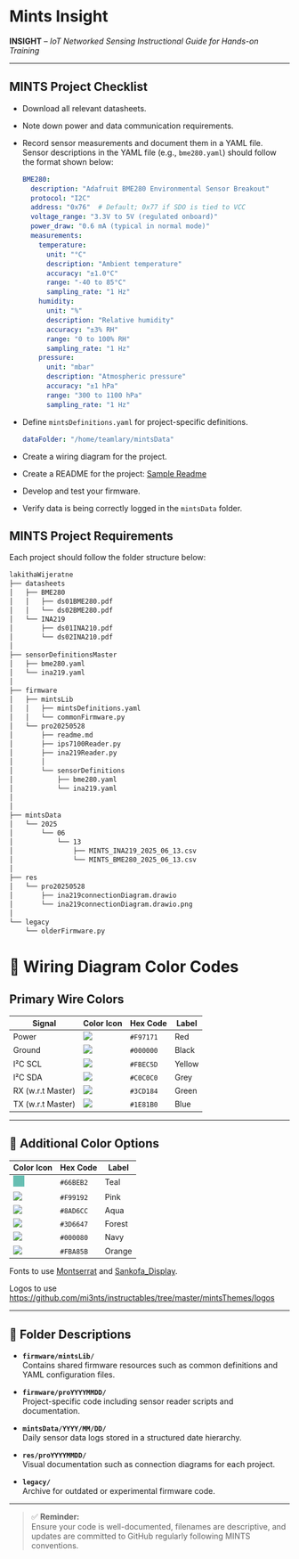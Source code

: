 # Mints Insight  
**INSIGHT** – *IoT Networked Sensing Instructional Guide for Hands-on Training*

---

## MINTS Project Checklist 
- Download all relevant datasheets.
- Note down power and data communication requirements.
- Record sensor measurements and document them in a YAML file.
    Sensor descriptions in the YAML file (e.g., `bme280.yaml`) should follow the format shown below:
    ```yaml
    BME280:
      description: "Adafruit BME280 Environmental Sensor Breakout"
      protocol: "I2C"
      address: "0x76"  # Default; 0x77 if SDO is tied to VCC
      voltage_range: "3.3V to 5V (regulated onboard)"
      power_draw: "0.6 mA (typical in normal mode)"
      measurements:
        temperature:
          unit: "°C"
          description: "Ambient temperature"
          accuracy: "±1.0°C"
          range: "-40 to 85°C"
          sampling_rate: "1 Hz"
        humidity:
          unit: "%"
          description: "Relative humidity"
          accuracy: "±3% RH"
          range: "0 to 100% RH"
          sampling_rate: "1 Hz"
        pressure:
          unit: "mbar"
          description: "Atmospheric pressure"
          accuracy: "±1 hPa"
          range: "300 to 1100 hPa"
          sampling_rate: "1 Hz"
    ```

- Define `mintsDefinitions.yaml` for project-specific definitions.
    ```yaml
    dataFolder: "/home/teamlary/mintsData"
    ```

- Create a wiring diagram for the project.
- Create a README for the project: [Sample Readme](https://github.com/mi3nts/mintsInsight/blob/main/exampleProjectReadme.md)
- Develop and test your firmware.
- Verify data is being correctly logged in the `mintsData` folder.

## MINTS Project Requirements

Each project should follow the folder structure below:

```
lakithaWijeratne  
├── datasheets 
│   ├── BME280
│   │   ├── ds01BME280.pdf
│   │   └── ds02BME280.pdf
│   └── INA219
│       ├── ds01INA210.pdf
│       └── ds02INA210.pdf
│
├── sensorDefinitionsMaster
│   ├── bme280.yaml
│   └── ina219.yaml
│   
├── firmware  
│   ├── mintsLib  
│   │   ├── mintsDefinitions.yaml  
│   │   └── commonFirmware.py 
│   └── pro20250528  
│       ├── readme.md  
│       ├── ips7100Reader.py  
│       ├── ina219Reader.py
│       │  
│       └── sensorDefinitions
│           ├── bme280.yaml
│           └── ina219.yaml
│          
│  
├── mintsData  
│   └── 2025  
│       └── 06  
│           └── 13  
│               ├── MINTS_INA219_2025_06_13.csv  
│               └── MINTS_BME280_2025_06_13.csv  
│  
├── res  
│   └── pro20250528  
│       ├── ina219connectionDiagram.drawio  
│       └── ina219connectionDiagram.drawio.png  
│  
└── legacy  
    └── olderFirmware.py  
```

# 🔌 Wiring Diagram Color Codes

## Primary Wire Colors

| Signal             | Color Icon                        | Hex Code   | Label |
|--------------------|-----------------------------------|------------|-------|
| Power              | ![](./icons/F97171.png)           | `#F97171`  | Red   |
| Ground             | ![](./icons/000000.png)           | `#000000`  | Black |
| I²C SCL            | ![](./icons/FBEC5D.png)           | `#FBEC5D`  | Yellow|
| I²C SDA            | ![](./icons/C0C0C0.png)           | `#C0C0C0`  | Grey  |
| RX (w.r.t Master)  | ![](./icons/3CD184.png)           | `#3CD184`  | Green |
| TX (w.r.t Master)  | ![](./icons/1E81B0.png)           | `#1E81B0`  | Blue  |

---

## 🎨 Additional Color Options

| Color Icon                        | Hex Code   | Label  |
|-----------------------------------|------------|--------|
| ![](https://github.com/mi3nts/instructables/blob/master/mintsThemes/icons/66BEB2.png?raw=true)           | `#66BEB2`  | Teal   |
| ![](https://github.com/mi3nts/instructables/tree/master/mintsThemes/icons/F99192.png?raw=true)           | `#F99192`  | Pink   |
| ![](https://github.com/mi3nts/instructables/tree/master/mintsThemes/icons/8AD6CC.png?raw=true)           | `#8AD6CC`  | Aqua   |
| ![](https://github.com/mi3nts/instructables/tree/master/mintsThemes/icons/3D6647.png?raw=true)           | `#3D6647`  | Forest |
| ![](https://github.com/mi3nts/instructables/tree/master/mintsThemes/icons/000080.png?raw=true)           | `#000080`  | Navy   |
| ![](https://github.com/mi3nts/instructables/tree/master/mintsThemes/icons/FBA85B.png?raw=true)           | `#FBA85B`  | Orange |

Fonts to use [Montserrat](https://github.com/mi3nts/instructables/tree/master/mintsThemes/Montserrat%2CSankofa_Display/Montserrat) and [Sankofa_Display](https://github.com/mi3nts/instructables/tree/master/mintsThemes/Montserrat%2CSankofa_Display/Sankofa_Display). 

Logos to use https://github.com/mi3nts/instructables/tree/master/mintsThemes/logos


---

## 📝 Folder Descriptions

- **`firmware/mintsLib/`**  
  Contains shared firmware resources such as common definitions and YAML configuration files.

- **`firmware/proYYYYMMDD/`**  
  Project-specific code including sensor reader scripts and documentation.

- **`mintsData/YYYY/MM/DD/`**  
  Daily sensor data logs stored in a structured date hierarchy.

- **`res/proYYYYMMDD/`**  
  Visual documentation such as connection diagrams for each project.

- **`legacy/`**  
  Archive for outdated or experimental firmware code.

---

> ✅ **Reminder:**  
> Ensure your code is well-documented, filenames are descriptive, and updates are committed to GitHub regularly following MINTS conventions.

